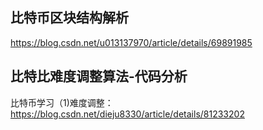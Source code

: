 ## 比特币区块结构解析 
https://blog.csdn.net/u013137970/article/details/69891985
## 比特比难度调整算法-代码分析
比特币学习（1)难度调整：
https://blog.csdn.net/dieju8330/article/details/81233202
